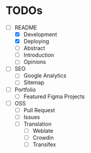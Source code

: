 # TODOs

- [ ] README
  - [x] Development
  - [x] Deploying
  - [ ] Abstract
  - [ ] Introduction
  - [ ] Opinions
- [ ] SEO
  - [ ] Google Analytics
  - [ ] Sitemap
- [ ] Portfolio
  - [ ] Featured Figma Projects
- [ ] OSS
  - [ ] Pull Request
  - [ ] Issues
  - [ ] Translation
    - [ ] Weblate
    - [ ] Crowdin
    - [ ] Transifex
